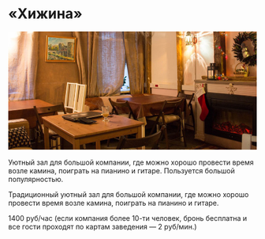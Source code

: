 # «Хижина»

![Хижина](Untitled-2.jpg)

Уютный зал для большой компании, где можно хорошо провести время возле камина, поиграть на пианино и гитаре. Пользуется большой популярностью.

Традиционный уютный зал для большой компании, где можно хорошо провести время возле камина, поиграть на пианино и гитаре. 

1400 руб/час (если компания более 10-ти человек, бронь бесплатна и все гости проходят по картам  заведения — 2 руб/мин.) 